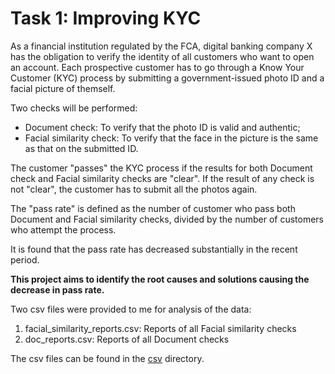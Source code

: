 # Task 1: Improving KYC

As a financial institution regulated by the FCA, digital banking company X has the obligation to verify the identity of all customers who want to open an account. 
Each prospective customer has to go through a Know Your Customer (KYC) process by submitting a government-issued photo ID and a facial picture of themself. 

Two checks will be performed:
* Document check: To verify that the photo ID is valid and authentic;
* Facial similarity check: To verify that the face in the picture is the same as that on the submitted ID.

The customer "passes" the KYC process if the results for both Document check and Facial similarity checks are "clear". If the result of any check is not "clear", the customer has to submit all the photos again.

The "pass rate" is defined as the number of customer who pass both Document and Facial similarity checks, divided by the number of customers who attempt the process. 

It is found that the pass rate has decreased substantially in the recent period. 

**This project aims to identify the root causes and solutions causing the decrease in pass rate.**

Two csv files were provided to me for analysis of the data:
1. facial_similarity_reports.csv: Reports of all Facial similarity checks
1. doc_reports.csv: Reports of all Document checks

The csv files can be found in the [csv](https://github.com/YingXie24/SQL/tree/master/1-DigitalBanking-DataAnalytics/1-ImprovingKYC/csv) directory.
